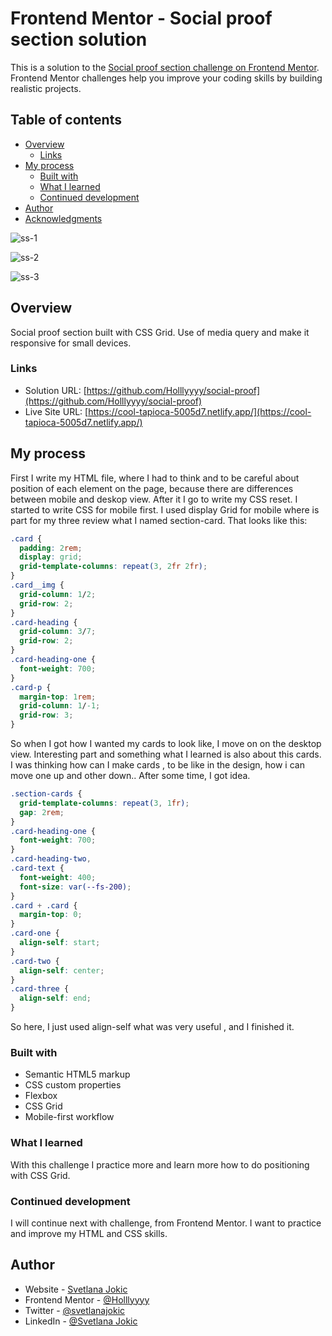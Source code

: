 # Frontend Mentor - Social proof section solution

This is a solution to the [Social proof section challenge on Frontend Mentor](https://www.frontendmentor.io/challenges/social-proof-section-6e0qTv_bA). Frontend Mentor challenges help you improve your coding skills by building realistic projects.

## Table of contents

- [Overview](#overview)
  - [Links](#links)
- [My process](#my-process)
  - [Built with](#built-with)
  - [What I learned](#what-i-learned)
  - [Continued development](#continued-development)
- [Author](#author)
- [Acknowledgments](#acknowledgments)


![ss-1](https://user-images.githubusercontent.com/92860927/160254016-b0961ce8-ffc6-4ab9-ba0e-bd24a50afb58.png)

![ss-2](https://user-images.githubusercontent.com/92860927/160254027-b6912a89-a13b-47ef-a476-fdff9868516f.png)

![ss-3](https://user-images.githubusercontent.com/92860927/160254031-642ce127-8b3b-4030-af7c-f550248047cb.png)



## Overview

Social proof section built with CSS Grid. Use of media query and make it responsive for small devices.

### Links

- Solution URL: [https://github.com/Holllyyyy/social-proof](https://github.com/Holllyyyy/social-proof)
- Live Site URL: [https://cool-tapioca-5005d7.netlify.app/](https://cool-tapioca-5005d7.netlify.app/)

## My process

First I write my HTML file, where I had to think and to be careful about position of each element on the page, because there are differences between mobile and deskop view. After it I go to write my CSS reset. I started to write CSS for mobile first. I used display Grid for mobile where is part for my three review what I named section-card. That looks like this:

```css
.card {
  padding: 2rem;
  display: grid;
  grid-template-columns: repeat(3, 2fr 2fr);
}
.card__img {
  grid-column: 1/2;
  grid-row: 2;
}
.card-heading {
  grid-column: 3/7;
  grid-row: 2;
}
.card-heading-one {
  font-weight: 700;
}
.card-p {
  margin-top: 1rem;
  grid-column: 1/-1;
  grid-row: 3;
}
```

So when I got how I wanted my cards to look like, I move on on the desktop view.
Interesting part and something what I learned is also about this cards. I was thinking how can I make cards , to be like in the design, how i can move one up and other down.. After some time, I got idea.

```css
.section-cards {
  grid-template-columns: repeat(3, 1fr);
  gap: 2rem;
}
.card-heading-one {
  font-weight: 700;
}
.card-heading-two,
.card-text {
  font-weight: 400;
  font-size: var(--fs-200);
}
.card + .card {
  margin-top: 0;
}
.card-one {
  align-self: start;
}
.card-two {
  align-self: center;
}
.card-three {
  align-self: end;
}
```

So here, I just used align-self what was very useful , and I finished it.

### Built with

- Semantic HTML5 markup
- CSS custom properties
- Flexbox
- CSS Grid
- Mobile-first workflow

### What I learned

With this challenge I practice more and learn more how to do positioning with CSS Grid.

### Continued development

I will continue next with challenge, from Frontend Mentor. I want to practice and improve my HTML and CSS skills.

## Author

- Website - [Svetlana Jokic](https://my-portfolio-hollyy.netlify.app/)
- Frontend Mentor - [@Holllyyyy](https://www.frontendmentor.io/profile/Holllyyyy)
- Twitter - [@svetlanajokic](https://twitter.com/svetlanajokic)
- LinkedIn - [@Svetlana Jokic](https://www.linkedin.com/in/svetlana-jokic-787432100/)
